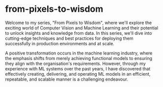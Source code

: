 # from-pixels-to-wisdom

Welcome to my series, "From Pixels to Wisdom", where we'll explore the exciting world of Computer Vision and Machine Learning and their potential to unlock insights and knowledge from data. In this series, we'll dive into cutting-edge techniques and best practices for deploying them successfully in production environments and at scale.

A positive transformation occurs in the machine learning industry, where the emphasis shifts from merely achieving functional models to ensuring they align with the organisation's requirements. However, through my experience with ML systems over the past years, I have discovered that effectively creating, delivering, and operating ML models in an efficient, repeatable, and scalable manner is a challenging endeavour.
